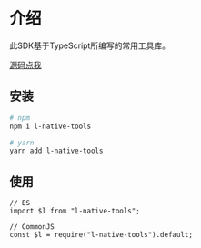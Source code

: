 # 介绍

此SDK基于TypeScript所编写的常用工具库。

[源码点我](https://github.com/web-liuyang/l-native-tools)

## 安装

```sh
# npm
npm i l-native-tools

# yarn
yarn add l-native-tools
```

## 使用

```tsx
// ES
import $l from "l-native-tools";

// CommonJS
const $l = require("l-native-tools").default;
```

